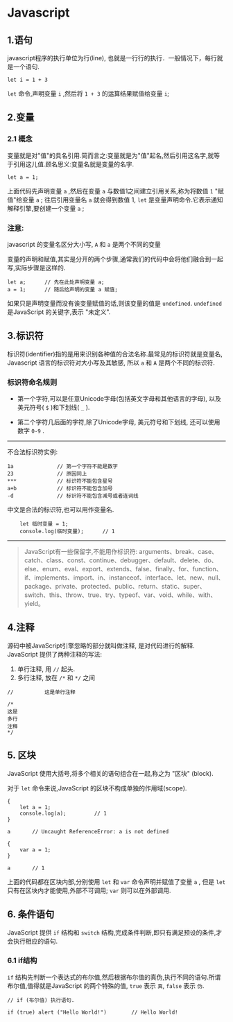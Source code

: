 # Javascript


## 1.语句
javascript程序的执行单位为行(line), 也就是一行行的执行．一般情况下，每行就是一个语句.

```
let i = 1 + 3
```
`let` 命令,声明变量 `i` ,然后将 `1 + 3` 的运算结果赋值给变量 `i`;
## 2.变量
### 2.1 概念
变量就是对"值"的具名引用.简而言之:变量就是为"值"起名,然后引用这名字,就等于引用这儿值.顾名思义:变量名就是变量的名字.
```
let a = 1;
```
上面代码先声明变量 `a` ,然后在变量 `a` 与数值1之间建立引用关系,称为将数值 `1` "赋值"给变量 `a` ; 往后引用变量名 `a` 就会得到数值 1, `let` 是变量声明命令.它表示通知解释引擎,要创建一个变量 `a` ;
### 注意:
javascript 的变量名区分大小写, `A` 和 `a` 是两个不同的变量

变量的声明和赋值,其实是分开的两个步骤,通常我们的代码中会将他们融合到一起写,实际步骤是这样的.
```
let a;      // 先在此处声明变量 a;
a = 1;      // 随后给声明的变量 a 赋值;
```
如果只是声明变量而没有诶变量赋值的话,则该变量的值是 `undefined`. `undefined` 是JavaScript 的关键字,表示 "未定义".
## 3.标识符
标识符(identifier)指的是用来识别各种值的合法名称.最常见的标识符就是变量名, Javascript 语言的标识符对大小写及其敏感, 所以 `a` 和 `A` 是两个不同的标识符.
### 标识符命名规则
+ 第一个字符,可以是任意Unicode字母(包括英文字母和其他语言的字母), 以及美元符号( `$` )和下划线( `_` ).

+ 第二个字符几后面的字符,除了Unicode字母, 美元符号和下划线, 还可以使用数字 `0-9` .
---
不合法标识符实例:
```
1a              // 第一个字符不能是数字
23              // 原因同上
***             // 标识符不能包含星号
a+b             // 标识符不能包含加号
-d              // 标识符不能包含减号或者连词线
```
中文是合法的标识符,也可以用作变量名.
```
    let 临时变量 = 1;
    console.log(临时变量);      // 1
```
---
> JavaScript有一些保留字,不能用作标识符: arguments、break、case、catch、class、const、continue、debugger、default、delete、do、else、enum、eval、export、extends、false、finally、for、function、if、implements、import、in、instanceof、interface、let、new、null、package、private、protected、public、return、static、super、switch、this、throw、true、try、typeof、var、void、while、with、yield。
## 4.注释
源码中被JavaScript引擎忽略的部分就叫做注释, 是对代码进行的解释. JavaScript 提供了两种注释的写法:
1. 单行注释, 用 `//` 起头.
2. 多行注释, 放在 `/*` 和 `*/` 之间
```
//          这是单行注释

/*
这是
多行
注释
*/
```

## 5. 区块
JavaScript 使用大括号,将多个相关的语句组合在一起,称之为 "区块" (block).

对于 `let` 命令来说,JavaScript 的区块不构成单独的作用域(scope).
```
{
    let a = 1;
    console.log(a);         // 1
}

a       // Uncaught ReferenceError: a is not defined
```
```
{
    var a = 1;
}

a       // 1
```
上面的代码都在区块内部,分别使用 `let` 和 `var` 命令声明并赋值了变量 `a` , 但是 `let` 只有在区块内才能使用,外部不可调用; `var` 则可以在外部调用.
## 6. 条件语句
JavaScript 提供 `if` 结构和 `switch` 结构,完成条件判断,即只有满足预设的条件,才会执行相应的语句.
### 6.1 if结构
`if` 结构先判断一个表达式的布尔值,然后根据布尔值的真伪,执行不同的语句.所谓布尔值,值得就是JavaScript 的两个特殊的值, `true` 表示 `真`, `false` 表示 `伪`.
```
// if (布尔值) 执行语句.

if (true) alert ("Hello World!")        // Hello World!
```
